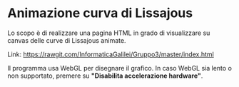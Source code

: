 # Animazione curva di Lissajous
Lo scopo è di realizzare una pagina HTML in grado di visualizzare su canvas delle curve di Lissajous animate.

Link: https://rawgit.com/InformaticaGalilei/Gruppo3/master/index.html

Il programma usa WebGL per disegnare il grafico. In caso WebGL sia lento o non supportato, premere su **"Disabilita accelerazione hardware"**.
